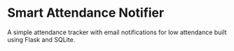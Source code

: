 # Smart Attendance Notifier

A simple attendance tracker with email notifications for low attendance built using Flask and SQLite.